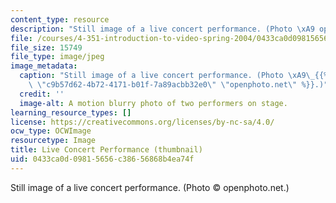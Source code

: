 ```yaml
---
content_type: resource
description: "Still image of a live concert performance. (Photo \xA9 openphoto.net.)"
file: /courses/4-351-introduction-to-video-spring-2004/0433ca0d09815656c38656868b4ea74f_4-351s04-th.jpg
file_size: 15749
file_type: image/jpeg
image_metadata:
  caption: "Still image of a live concert performance. (Photo \xA9\_{{% resource_link\
    \ \"c9b57d62-4b72-4171-b01f-7a89acbb32e0\" \"openphoto.net\" %}}.)"
  credit: ''
  image-alt: A motion blurry photo of two performers on stage.
learning_resource_types: []
license: https://creativecommons.org/licenses/by-nc-sa/4.0/
ocw_type: OCWImage
resourcetype: Image
title: Live Concert Performance (thumbnail)
uid: 0433ca0d-0981-5656-c386-56868b4ea74f
---
```

Still image of a live concert performance. (Photo © openphoto.net.)